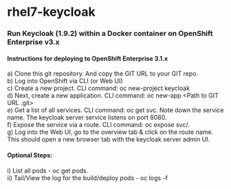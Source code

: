 # rhel7-keycloak
### Run Keycloak (1.9.2) within a Docker container on OpenShift Enterprise v3.x

#### Instructions for deploying to OpenShift Enterprise 3.1.x
a) Clone this git repository.  And copy the GIT URL to your GIT repo.  
b) Log into OpenShift via CLI (or Web UI)  
c) Create a new project. CLI command: oc new-project keycloak  
d) Next, create a new application. CLI command: oc new-app <Path to GIT URL .git>  
e) Get a list of all services.  CLI command: oc get svc. Note down the service name. The keycloak server service listens on port 8080.  
f) Expose the service via a route. CLI command: oc expose svc/<service name>.  
g) Log into the Web UI, go to the overview tab & click on the route name. This should open a new browser tab with the keycloak server admin UI.  


#### Optional Steps:
i) List all pods - oc get pods.  
ii) Tail/View the log for the build/deploy pods - oc logs -f <pod ID for build or deploy pod>  

